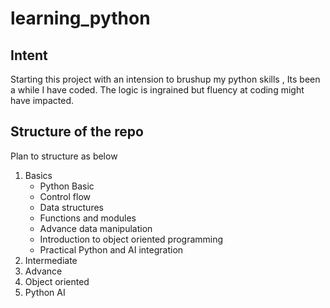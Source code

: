 # learning_python


## Intent 

Starting this project with an intension to brushup my python skills , Its been a while I have coded. The logic is ingrained but fluency at coding might have impacted. 

## Structure of the repo 

Plan to structure as below 
1. Basics 
    * Python Basic
    * Control flow
    * Data structures
    * Functions and modules
    * Advance data manipulation
    * Introduction to object oriented programming 
    * Practical Python and AI integration
2. Intermediate 
3. Advance 
4. Object oriented 
5. Python AI 

